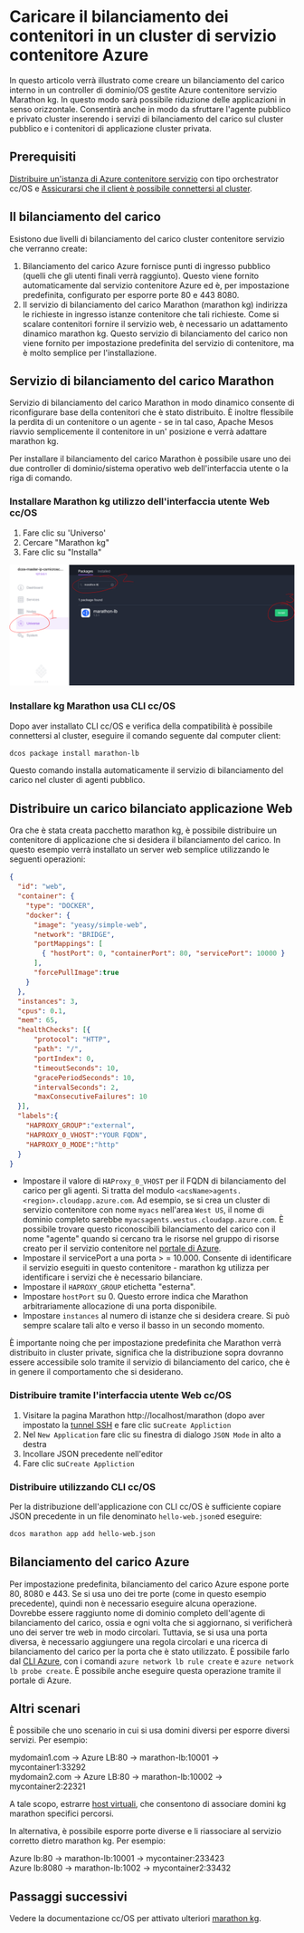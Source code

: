 <properties
   pageTitle="Caricare il bilanciamento dei contenitori in un cluster di Azure contenitore servizio | Microsoft Azure"
   description="Il bilanciamento del carico in più contenitori in un cluster di Azure contenitore servizio."
   services="container-service"
   documentationCenter=""
   authors="rgardler"
   manager="timlt"
   editor=""
   tags="acs, azure-container-service"
   keywords="Contenitori, servizi di Micro controller di dominio/OS, Azure"/>

<tags
   ms.service="container-service"
   ms.devlang="na"
   ms.topic="get-started-article"
   ms.tgt_pltfrm="na"
   ms.workload="na"
   ms.date="07/11/2016"
   ms.author="rogardle"/>

# <a name="load-balance-containers-in-an-azure-container-service-cluster"></a>Caricare il bilanciamento dei contenitori in un cluster di servizio contenitore Azure

In questo articolo verrà illustrato come creare un bilanciamento del carico interno in un controller di dominio/OS gestite Azure contenitore servizio Marathon kg. In questo modo sarà possibile riduzione delle applicazioni in senso orizzontale. Consentirà anche in modo da sfruttare l'agente pubblico e privato cluster inserendo i servizi di bilanciamento del carico sul cluster pubblico e i contenitori di applicazione cluster privata.

## <a name="prerequisites"></a>Prerequisiti

[Distribuire un'istanza di Azure contenitore servizio](container-service-deployment.md) con tipo orchestrator cc/OS e [Assicurarsi che il client è possibile connettersi al cluster](container-service-connect.md). 

## <a name="load-balancing"></a>Il bilanciamento del carico

Esistono due livelli di bilanciamento del carico cluster contenitore servizio che verranno create: 

  1. Bilanciamento del carico Azure fornisce punti di ingresso pubblico (quelli che gli utenti finali verrà raggiunto). Questo viene fornito automaticamente dal servizio contenitore Azure ed è, per impostazione predefinita, configurato per esporre porte 80 e 443 8080.
  2. Il servizio di bilanciamento del carico Marathon (marathon kg) indirizza le richieste in ingresso istanze contenitore che tali richieste. Come si scalare contenitori fornire il servizio web, è necessario un adattamento dinamico marathon kg. Questo servizio di bilanciamento del carico non viene fornito per impostazione predefinita del servizio di contenitore, ma è molto semplice per l'installazione.

## <a name="marathon-load-balancer"></a>Servizio di bilanciamento del carico Marathon

Servizio di bilanciamento del carico Marathon in modo dinamico consente di riconfigurare base della contenitori che è stato distribuito. È inoltre flessibile la perdita di un contenitore o un agente - se in tal caso, Apache Mesos riavvio semplicemente il contenitore in un' posizione e verrà adattare marathon kg.

Per installare il bilanciamento del carico Marathon è possibile usare uno dei due controller di dominio/sistema operativo web dell'interfaccia utente o la riga di comando.

### <a name="install-marathon-lb-using-dcos-web-ui"></a>Installare Marathon kg utilizzo dell'interfaccia utente Web cc/OS

  1. Fare clic su 'Universo'
  2. Cercare "Marathon kg"
  3. Fare clic su "Installa"

![L'installazione di marathon kg tramite l'interfaccia Web cc/OS](./media/dcos/marathon-lb-install.png)

### <a name="install-marathon-lb-using-the-dcos-cli"></a>Installare kg Marathon usa CLI cc/OS

Dopo aver installato CLI cc/OS e verifica della compatibilità è possibile connettersi al cluster, eseguire il comando seguente dal computer client:

```bash
dcos package install marathon-lb
```

Questo comando installa automaticamente il servizio di bilanciamento del carico nel cluster di agenti pubblico.

## <a name="deploy-a-load-balanced-web-application"></a>Distribuire un carico bilanciato applicazione Web

Ora che è stata creata pacchetto marathon kg, è possibile distribuire un contenitore di applicazione che si desidera il bilanciamento del carico. In questo esempio verrà installato un server web semplice utilizzando le seguenti operazioni:

```json
{
  "id": "web",
  "container": {
    "type": "DOCKER",
    "docker": {
      "image": "yeasy/simple-web",
      "network": "BRIDGE",
      "portMappings": [
        { "hostPort": 0, "containerPort": 80, "servicePort": 10000 }
      ],
      "forcePullImage":true
    }
  },
  "instances": 3,
  "cpus": 0.1,
  "mem": 65,
  "healthChecks": [{
      "protocol": "HTTP",
      "path": "/",
      "portIndex": 0,
      "timeoutSeconds": 10,
      "gracePeriodSeconds": 10,
      "intervalSeconds": 2,
      "maxConsecutiveFailures": 10
  }],
  "labels":{
    "HAPROXY_GROUP":"external",
    "HAPROXY_0_VHOST":"YOUR FQDN",
    "HAPROXY_0_MODE":"http"
  }
}

```

  * Impostare il valore di `HAProxy_0_VHOST` per il FQDN di bilanciamento del carico per gli agenti. Si tratta del modulo `<acsName>agents.<region>.cloudapp.azure.com`. Ad esempio, se si crea un cluster di servizio contenitore con nome `myacs` nell'area `West US`, il nome di dominio completo sarebbe `myacsagents.westus.cloudapp.azure.com`. È possibile trovare questo riconoscibili bilanciamento del carico con il nome "agente" quando si cercano tra le risorse nel gruppo di risorse creato per il servizio contenitore nel [portale di Azure](https://portal.azure.com).
  * Impostare il servicePort a una porta > = 10.000. Consente di identificare il servizio eseguiti in questo contenitore - marathon kg utilizza per identificare i servizi che è necessario bilanciare.
  * Impostare il `HAPROXY_GROUP` etichetta "esterna".
  * Impostare `hostPort` su 0. Questo errore indica che Marathon arbitrariamente allocazione di una porta disponibile.
  * Impostare `instances` al numero di istanze che si desidera creare. Si può sempre scalare tali alto e verso il basso in un secondo momento.

È importante noing che per impostazione predefinita che Marathon verrà distribuito in cluster private, significa che la distribuzione sopra dovranno essere accessibile solo tramite il servizio di bilanciamento del carico, che è in genere il comportamento che si desiderano.

### <a name="deploy-using-the-dcos-web-ui"></a>Distribuire tramite l'interfaccia utente Web cc/OS

  1. Visitare la pagina Marathon http://localhost/marathon (dopo aver impostato la [tunnel SSH](container-service-connect.md) e fare clic su`Create Appliction`
  2. Nel `New Application` fare clic su finestra di dialogo `JSON Mode` in alto a destra
  3. Incollare JSON precedente nell'editor
  4. Fare clic su`Create Appliction`

### <a name="deploy-using-the-dcos-cli"></a>Distribuire utilizzando CLI cc/OS

Per la distribuzione dell'applicazione con CLI cc/OS è sufficiente copiare JSON precedente in un file denominato `hello-web.json`ed eseguire:

```bash
dcos marathon app add hello-web.json
```

## <a name="azure-load-balancer"></a>Bilanciamento del carico Azure

Per impostazione predefinita, bilanciamento del carico Azure espone porte 80, 8080 e 443. Se si usa uno dei tre porte (come in questo esempio precedente), quindi non è necessario eseguire alcuna operazione. Dovrebbe essere raggiunto nome di dominio completo dell'agente di bilanciamento del carico, ossia e ogni volta che si aggiornano, si verificherà uno dei server tre web in modo circolari. Tuttavia, se si usa una porta diversa, è necessario aggiungere una regola circolari e una ricerca di bilanciamento del carico per la porta che è stato utilizzato. È possibile farlo dal [CLI Azure](../xplat-cli-azure-resource-manager.md), con i comandi `azure network lb rule create` e `azure network lb probe create`. È possibile anche eseguire questa operazione tramite il portale di Azure.


## <a name="additional-scenarios"></a>Altri scenari

È possibile che uno scenario in cui si usa domini diversi per esporre diversi servizi. Per esempio:

mydomain1.com -> Azure LB:80 -> marathon-lb:10001 -> mycontainer1:33292  
mydomain2.com -> Azure LB:80 -> marathon-lb:10002 -> mycontainer2:22321

A tale scopo, estrarre [host virtuali](https://mesosphere.com/blog/2015/12/04/dcos-marathon-lb/), che consentono di associare domini kg marathon specifici percorsi.

In alternativa, è possibile esporre porte diverse e li riassociare al servizio corretto dietro marathon kg. Per esempio:

Azure lb:80 -> marathon-lb:10001 -> mycontainer:233423  
Azure lb:8080 -> marathon-lb:1002 -> mycontainer2:33432


## <a name="next-steps"></a>Passaggi successivi

Vedere la documentazione cc/OS per attivato ulteriori [marathon kg](https://dcos.io/docs/1.7/usage/service-discovery/marathon-lb/).
